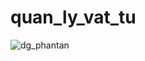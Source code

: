 # quan_ly_vat_tu
![dg_phantan](https://user-images.githubusercontent.com/83020411/172810562-64460f9b-4c56-42a1-927b-ec078d15a4d2.PNG)
